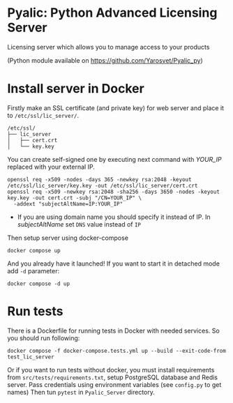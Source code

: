 # Pyalic: Python Advanced Licensing Server

Licensing server which allows you to manage access to your products

(Python module available on https://github.com/Yarosvet/Pyalic_py)

# Install server  in Docker

Firstly make an SSL certificate (and private key) for web server and place it to `/etc/ssl/lic_server/`.

```
/etc/ssl/
├── lic_server
│   ├── cert.crt
│   └── key.key

```

You can create self-signed one by executing next command with _YOUR_IP_ replaced with your external IP.

```shell
openssl req -x509 -nodes -days 365 -newkey rsa:2048 -keyout /etc/ssl/lic_server/key.key -out /etc/ssl/lic_server/cert.crt
openssl req -x509 -newkey rsa:2048 -sha256 -days 3650 -nodes -keyout key.key -out cert.crt -subj "/CN=YOUR_IP" \
  -addext "subjectAltName=IP:YOUR_IP"
```

* If you are using domain name you should specify it instead of IP. In _subjectAltName_ set `DNS` value instead of `IP`

Then setup server using docker-compose

```shell
docker compose up
```

And you already have it launched! If you want to start it in detached mode add `-d` parameter:

```shell
docker compose -d up
```

# Run tests

There is a Dockerfile for running tests in Docker with needed services. So you should run following:

```shell
docker compose -f docker-compose.tests.yml up --build --exit-code-from test_lic_server
```

Or if you want to run tests without docker, you must install requirements from `src/tests/requirements.txt`, setup
PostgreSQL database and Redis server.
Pass credentials using environment variables (see `config.py` to get names)
Then tun `pytest` in `Pyalic_Server` directory.